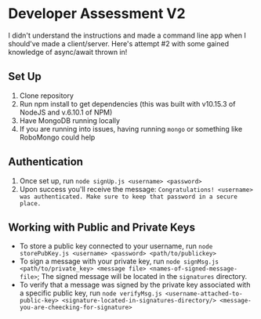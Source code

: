 # Developer Assessment V2

I didn't understand the instructions and made a command line app when I should've made a client/server. Here's attempt #2 with some gained knowledge of async/await thrown in!

## Set Up
1. Clone repository
2. Run npm install to get dependencies (this was built with v10.15.3 of NodeJS and v.6.10.1 of NPM)
3. Have MongoDB running locally
4. If you are running into issues, having running `mongo` or something like RoboMongo could help

## Authentication
1. Once set up, run `node signUp.js <username> <password>`
2. Upon success you'll receive the message: `Congratulations! <username> was authenticated. Make sure to keep that password in a secure place.`

## Working with Public and Private Keys

* To store a public key connected to your username, run `node storePubKey.js <username> <password> <path/to/publickey>`
* To sign a message with your private key, run `node signMsg.js <path/to/private_key> <message file> <names-of-signed-message-file>`; The signed message will be located in the `signatures` directory.
* To verify that a message was signed by the private key associated with a specific public key, run `node verifyMsg.js <username-attached-to-public-key> <signature-located-in-signatures-directory/> <message-you-are-cheecking-for-signature>`
